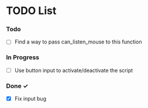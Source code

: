 # TODO List

### Todo

- [ ] Find a way to pass can_listen_mouse to this function

### In Progress

- [ ] Use button input to activate/deactivate the script

### Done ✓

- [x] Fix input bug
